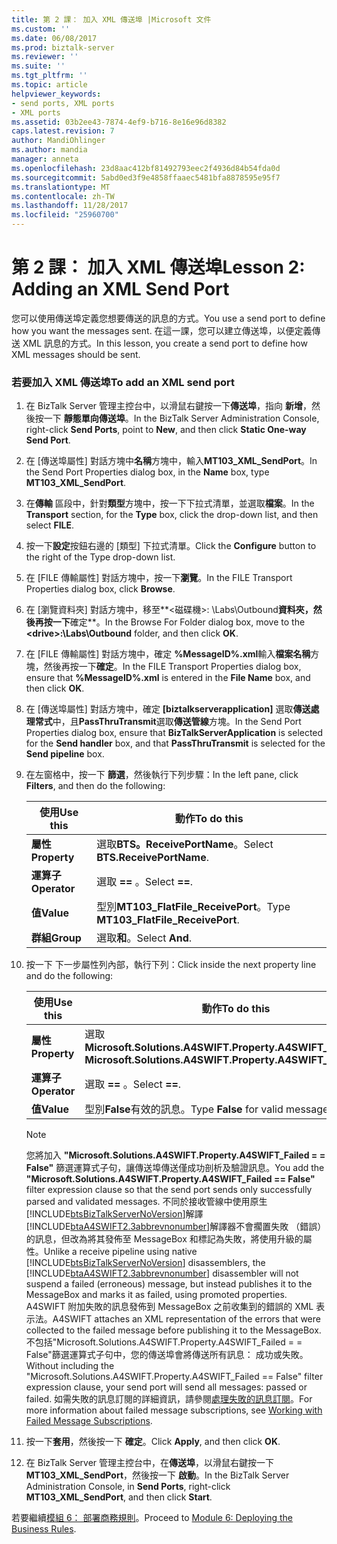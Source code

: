```yaml
---
title: 第 2 課： 加入 XML 傳送埠 |Microsoft 文件
ms.custom: ''
ms.date: 06/08/2017
ms.prod: biztalk-server
ms.reviewer: ''
ms.suite: ''
ms.tgt_pltfrm: ''
ms.topic: article
helpviewer_keywords:
- send ports, XML ports
- XML ports
ms.assetid: 03b2ee43-7874-4ef9-b716-8e16e96d8382
caps.latest.revision: 7
author: MandiOhlinger
ms.author: mandia
manager: anneta
ms.openlocfilehash: 23d8aac412bf81492793eec2f4936d84b54fda0d
ms.sourcegitcommit: 5abd0ed3f9e4858ffaaec5481bfa8878595e95f7
ms.translationtype: MT
ms.contentlocale: zh-TW
ms.lasthandoff: 11/28/2017
ms.locfileid: "25960700"
---
```

# <a name="lesson-2-adding-an-xml-send-port"></a><span data-ttu-id="98474-102">第 2 課： 加入 XML 傳送埠</span><span class="sxs-lookup"><span data-stu-id="98474-102">Lesson 2: Adding an XML Send Port</span></span>
<span data-ttu-id="98474-103">您可以使用傳送埠定義您想要傳送的訊息的方式。</span><span class="sxs-lookup"><span data-stu-id="98474-103">You use a send port to define how you want the messages sent.</span></span> <span data-ttu-id="98474-104">在這一課，您可以建立傳送埠，以便定義傳送 XML 訊息的方式。</span><span class="sxs-lookup"><span data-stu-id="98474-104">In this lesson, you create a send port to define how XML messages should be sent.</span></span>  
  
### <a name="to-add-an-xml-send-port"></a><span data-ttu-id="98474-105">若要加入 XML 傳送埠</span><span class="sxs-lookup"><span data-stu-id="98474-105">To add an XML send port</span></span>  
  
1.  <span data-ttu-id="98474-106">在 BizTalk Server 管理主控台中，以滑鼠右鍵按一下**傳送埠**，指向 **新增**，然後按一下 **靜態單向傳送埠**。</span><span class="sxs-lookup"><span data-stu-id="98474-106">In the BizTalk Server Administration Console, right-click **Send Ports**, point to **New**, and then click **Static One-way Send Port**.</span></span>  
  
2.  <span data-ttu-id="98474-107">在 [傳送埠屬性] 對話方塊中**名稱**方塊中，輸入**MT103_XML_SendPort**。</span><span class="sxs-lookup"><span data-stu-id="98474-107">In the Send Port Properties dialog box, in the **Name** box, type **MT103_XML_SendPort**.</span></span>  
  
3.  <span data-ttu-id="98474-108">在**傳輸** 區段中，針對**類型**方塊中，按一下下拉式清單，並選取**檔案**。</span><span class="sxs-lookup"><span data-stu-id="98474-108">In the **Transport** section, for the **Type** box, click the drop-down list, and then select **FILE**.</span></span>  
  
4.  <span data-ttu-id="98474-109">按一下**設定**按鈕右邊的 [類型] 下拉式清單。</span><span class="sxs-lookup"><span data-stu-id="98474-109">Click the **Configure** button to the right of the Type drop-down list.</span></span>  
  
5.  <span data-ttu-id="98474-110">在 [FILE 傳輸屬性] 對話方塊中，按一下**瀏覽**。</span><span class="sxs-lookup"><span data-stu-id="98474-110">In the FILE Transport Properties dialog box, click **Browse**.</span></span>  
  
6.  <span data-ttu-id="98474-111">在 [瀏覽資料夾] 對話方塊中，移至**\<磁碟機\>: \Labs\Outbound**資料夾，然後再按一下**確定**。</span><span class="sxs-lookup"><span data-stu-id="98474-111">In the Browse For Folder dialog box, move to the **\<drive\>:\Labs\Outbound** folder, and then click **OK**.</span></span>  
  
7.  <span data-ttu-id="98474-112">在 [FILE 傳輸屬性] 對話方塊中，確定 **%MessageID%.xml**輸入**檔案名稱**方塊，然後再按一下**確定**。</span><span class="sxs-lookup"><span data-stu-id="98474-112">In the FILE Transport Properties dialog box, ensure that **%MessageID%.xml** is entered in the **File Name** box, and then click **OK**.</span></span>  
  
8.  <span data-ttu-id="98474-113">在 [傳送埠屬性] 對話方塊中，確定 **[biztalkserverapplication]** 選取**傳送處理常式**中，且**PassThruTransmit**選取**傳送管線**方塊。</span><span class="sxs-lookup"><span data-stu-id="98474-113">In the Send Port Properties dialog box, ensure that **BizTalkServerApplication** is selected for the **Send handler** box, and that **PassThruTransmit** is selected for the **Send pipeline** box.</span></span>  
  
9. <span data-ttu-id="98474-114">在左窗格中，按一下 **篩選**，然後執行下列步驟：</span><span class="sxs-lookup"><span data-stu-id="98474-114">In the left pane, click **Filters**, and then do the following:</span></span>  
  
    |<span data-ttu-id="98474-115">使用</span><span class="sxs-lookup"><span data-stu-id="98474-115">Use this</span></span>|<span data-ttu-id="98474-116">動作</span><span class="sxs-lookup"><span data-stu-id="98474-116">To do this</span></span>|  
    |--------------|----------------|  
    |<span data-ttu-id="98474-117">**屬性**</span><span class="sxs-lookup"><span data-stu-id="98474-117">**Property**</span></span>|<span data-ttu-id="98474-118">選取**BTS。ReceivePortName**。</span><span class="sxs-lookup"><span data-stu-id="98474-118">Select **BTS.ReceivePortName**.</span></span>|  
    |<span data-ttu-id="98474-119">**運算子**</span><span class="sxs-lookup"><span data-stu-id="98474-119">**Operator**</span></span>|<span data-ttu-id="98474-120">選取 **==** 。</span><span class="sxs-lookup"><span data-stu-id="98474-120">Select **==**.</span></span>|  
    |<span data-ttu-id="98474-121">**值**</span><span class="sxs-lookup"><span data-stu-id="98474-121">**Value**</span></span>|<span data-ttu-id="98474-122">型別**MT103_FlatFile_ReceivePort**。</span><span class="sxs-lookup"><span data-stu-id="98474-122">Type **MT103_FlatFile_ReceivePort**.</span></span>|  
    |<span data-ttu-id="98474-123">**群組**</span><span class="sxs-lookup"><span data-stu-id="98474-123">**Group**</span></span>|<span data-ttu-id="98474-124">選取**和**。</span><span class="sxs-lookup"><span data-stu-id="98474-124">Select **And**.</span></span>|  
  
10. <span data-ttu-id="98474-125">按一下 下一步屬性列內部，執行下列：</span><span class="sxs-lookup"><span data-stu-id="98474-125">Click inside the next property line and do the following:</span></span>  
  
    |<span data-ttu-id="98474-126">使用</span><span class="sxs-lookup"><span data-stu-id="98474-126">Use this</span></span>|<span data-ttu-id="98474-127">動作</span><span class="sxs-lookup"><span data-stu-id="98474-127">To do this</span></span>|  
    |--------------|----------------|  
    |<span data-ttu-id="98474-128">**屬性**</span><span class="sxs-lookup"><span data-stu-id="98474-128">**Property**</span></span>|<span data-ttu-id="98474-129">選取**Microsoft.Solutions.A4SWIFT.Property.A4SWIFT_Failed**</span><span class="sxs-lookup"><span data-stu-id="98474-129">Select **Microsoft.Solutions.A4SWIFT.Property.A4SWIFT_Failed**</span></span>|  
    |<span data-ttu-id="98474-130">**運算子**</span><span class="sxs-lookup"><span data-stu-id="98474-130">**Operator**</span></span>|<span data-ttu-id="98474-131">選取 **==** 。</span><span class="sxs-lookup"><span data-stu-id="98474-131">Select **==**.</span></span>|  
    |<span data-ttu-id="98474-132">**值**</span><span class="sxs-lookup"><span data-stu-id="98474-132">**Value**</span></span>|<span data-ttu-id="98474-133">型別**False**有效的訊息。</span><span class="sxs-lookup"><span data-stu-id="98474-133">Type **False** for valid messages.</span></span>|  
  
    > [!NOTE]
    >  <span data-ttu-id="98474-134">您將加入 **"Microsoft.Solutions.A4SWIFT.Property.A4SWIFT_Failed = = False"** 篩選運算式子句，讓傳送埠傳送僅成功剖析及驗證訊息。</span><span class="sxs-lookup"><span data-stu-id="98474-134">You add the **"Microsoft.Solutions.A4SWIFT.Property.A4SWIFT_Failed == False"** filter expression clause so that the send port sends only successfully parsed and validated messages.</span></span> <span data-ttu-id="98474-135">不同於接收管線中使用原生[!INCLUDE[btsBizTalkServerNoVersion](../../includes/btsbiztalkservernoversion-md.md)]解譯[!INCLUDE[btaA4SWIFT2.3abbrevnonumber](../../includes/btaa4swift2-3abbrevnonumber-md.md)]解譯器不會擱置失敗 （錯誤） 的訊息，但改為將其發佈至 MessageBox 和標記為失敗，將使用升級的屬性。</span><span class="sxs-lookup"><span data-stu-id="98474-135">Unlike a receive pipeline using native [!INCLUDE[btsBizTalkServerNoVersion](../../includes/btsbiztalkservernoversion-md.md)] disassemblers, the [!INCLUDE[btaA4SWIFT2.3abbrevnonumber](../../includes/btaa4swift2-3abbrevnonumber-md.md)] disassembler will not suspend a failed (erroneous) message, but instead publishes it to the MessageBox and marks it as failed, using promoted properties.</span></span> <span data-ttu-id="98474-136">A4SWIFT 附加失敗的訊息發佈到 MessageBox 之前收集到的錯誤的 XML 表示法。</span><span class="sxs-lookup"><span data-stu-id="98474-136">A4SWIFT attaches an XML representation of the errors that were collected to the failed message before publishing it to the MessageBox.</span></span>  
    > <span data-ttu-id="98474-137">不包括"Microsoft.Solutions.A4SWIFT.Property.A4SWIFT_Failed = = False"篩選運算式子句中，您的傳送埠會將傳送所有訊息： 成功或失敗。</span><span class="sxs-lookup"><span data-stu-id="98474-137">Without including the "Microsoft.Solutions.A4SWIFT.Property.A4SWIFT_Failed == False" filter expression clause, your send port will send all messages: passed or failed.</span></span> <span data-ttu-id="98474-138">如需失敗的訊息訂閱的詳細資訊，請參閱[處理失敗的訊息訂閱](../../adapters-and-accelerators/accelerator-swift/working-with-failed-message-subscriptions.md)。</span><span class="sxs-lookup"><span data-stu-id="98474-138">For more information about failed message subscriptions, see [Working with Failed Message Subscriptions](../../adapters-and-accelerators/accelerator-swift/working-with-failed-message-subscriptions.md).</span></span>  
  
11. <span data-ttu-id="98474-139">按一下**套用**，然後按一下 **確定**。</span><span class="sxs-lookup"><span data-stu-id="98474-139">Click **Apply**, and then click **OK**.</span></span>  
  
12. <span data-ttu-id="98474-140">在 BizTalk Server 管理主控台中，在**傳送埠**，以滑鼠右鍵按一下**MT103_XML_SendPort**，然後按一下 **啟動**。</span><span class="sxs-lookup"><span data-stu-id="98474-140">In the BizTalk Server Administration Console, in **Send Ports**, right-click **MT103_XML_SendPort**, and then click **Start**.</span></span>  
  
 <span data-ttu-id="98474-141">若要繼續[模組 6： 部署商務規則](../../adapters-and-accelerators/accelerator-swift/module-6-deploying-the-business-rules.md)。</span><span class="sxs-lookup"><span data-stu-id="98474-141">Proceed to [Module 6: Deploying the Business Rules](../../adapters-and-accelerators/accelerator-swift/module-6-deploying-the-business-rules.md).</span></span>